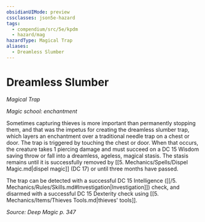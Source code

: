 ```yaml
---
obsidianUIMode: preview
cssclasses: json5e-hazard
tags:
  - compendium/src/5e/kpdm
  - hazard/mag
hazardType: Magical Trap
aliases:
  - Dreamless Slumber
---
```

# Dreamless Slumber
*Magical Trap*  

*Magic school: enchantment*

Sometimes capturing thieves is more important than permanently stopping them, and that was the impetus for creating the dreamless slumber trap, which layers an enchantment over a traditional needle trap on a chest or door. The trap is triggered by touching the chest or door. When that occurs, the creature takes 1 piercing damage and must succeed on a DC 15 Wisdom saving throw or fall into a dreamless, ageless, magical stasis. The stasis remains until it is successfully removed by [[5. Mechanics/Spells/Dispel Magic.md\|dispel magic]] (DC 17) or until three months have passed.

The trap can be detected with a successful DC 15 Intelligence ([[/5. Mechanics/Rules/Skills.md#Investigation\|Investigation]]) check, and disarmed with a successful DC 15 Dexterity check using [[5. Mechanics/Items/Thieves Tools.md\|thieves' tools]].

*Source: Deep Magic p. 347*
